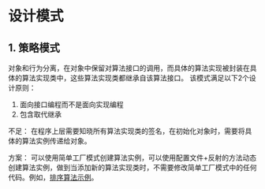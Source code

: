 # 设计模式

## 1. 策略模式
对象和行为分离，在对象中保留对算法接口的调用，而具体的算法实现被封装在具体的算法实现类中，这些算法实现类都继承自该算法接口。
该模式满足以下2个设计原则：
1. 面向接口编程而不是面向实现编程
2. 包含取代继承

不足：
在程序上层需要知晓所有算法实现类的签名，在初始化对象时，需要将具体的算法实例传递给对象。

方案： 可以使用简单工厂模式创建算法实例，可以使用配置文件+反射的方法动态创建算法实例，做到当添加新的算法实现类时，不需要修改简单工厂模式中的任何代码。例如，[排序算法示例](strategy/sort/CSort)。
